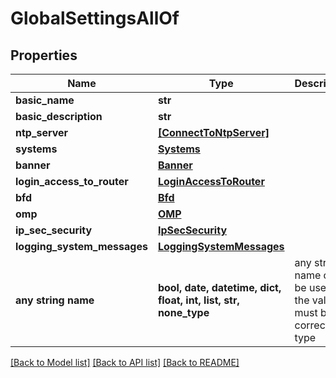 # GlobalSettingsAllOf


## Properties
Name | Type | Description | Notes
------------ | ------------- | ------------- | -------------
**basic_name** | **str** |  | [optional] 
**basic_description** | **str** |  | [optional] 
**ntp_server** | [**[ConnectToNtpServer]**](ConnectToNtpServer.md) |  | [optional] 
**systems** | [**Systems**](Systems.md) |  | [optional] 
**banner** | [**Banner**](Banner.md) |  | [optional] 
**login_access_to_router** | [**LoginAccessToRouter**](LoginAccessToRouter.md) |  | [optional] 
**bfd** | [**Bfd**](Bfd.md) |  | [optional] 
**omp** | [**OMP**](OMP.md) |  | [optional] 
**ip_sec_security** | [**IpSecSecurity**](IpSecSecurity.md) |  | [optional] 
**logging_system_messages** | [**LoggingSystemMessages**](LoggingSystemMessages.md) |  | [optional] 
**any string name** | **bool, date, datetime, dict, float, int, list, str, none_type** | any string name can be used but the value must be the correct type | [optional]

[[Back to Model list]](../README.md#documentation-for-models) [[Back to API list]](../README.md#documentation-for-api-endpoints) [[Back to README]](../README.md)


